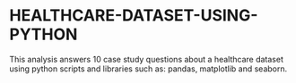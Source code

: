 # HEALTHCARE-DATASET-USING-PYTHON
This analysis answers 10 case study questions about a healthcare dataset using python scripts and libraries such as: pandas, matplotlib and seaborn.
